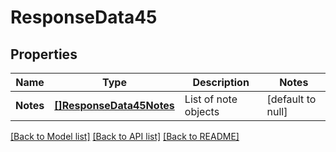 # ResponseData45

## Properties
Name | Type | Description | Notes
------------ | ------------- | ------------- | -------------
**Notes** | [**[]ResponseData45Notes**](ResponseData45_notes.md) | List of note objects | [default to null]

[[Back to Model list]](../README.md#documentation-for-models) [[Back to API list]](../README.md#documentation-for-api-endpoints) [[Back to README]](../README.md)

